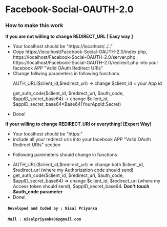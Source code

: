 # Facebook-Social-OAUTH-2.0

<h3> How to make this work </h3>

<b> If you are not willing to change REDIRECT_URL [ Easy way ] </b>
<ul>
  <li>Your localhost should be "https://localhost/../.."</li>
  <li> Copy https://localhost/Facebook-Social-OAUTH-2.0/index.php, https://localhost/Facebook-Social-OAUTH-2.0/server.php , https://localhost/Facebook-Social-OAUTH-2.0/redirect.php into your facebook APP "Valid OAuth Redirect URIs"  </li>
  <li> 
    Change follwing parameters in following functions.
    <p>AUTH_URL($client_id,$redirect_url) -> change $client_id = your App id </p>
    <p>get_auth_code($client_id, $redirect_uri, $auth_code, $appID_secret_base64) -> change $client_id, $appID_secret_base64=Base64(YourAppId:Secret)  </p>
  </li>
  <li> Done! </li>
  
  
</ul>

<b> if your willing to change REDIRECT_URI or everything! [Expert Way] </b>
<ul>
  <li> Your localhost should be "https:" </li>
  <li> include all your redirect urls into your facebook APP "Valid OAuth Redirect URIs" section </li>
  <p> <li> Following paremeters should change in functions </li> </p>
   <li> AUTH_URL($client_id,$redirect_url) => change both $client_id, $redirect_uri (where my Authorization code should send) </li>
   <li> get_auth_code($client_id, $redirect_uri, $auth_code, $appID_secret_base64) => change $client_id, $redirect_uri (where my Access token should send), $appID_secret_base64. <b>Don't touch $auth_code parameter</b> </li>
   <li> Done!</li>

</ul>

<h4> <code> Developed and Coded by : Nisal Priyanka </code> </h4>
<h4> <code> Mail : nisalpriyanka96@gmail.com</code> </h4>

